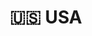 ---
layout: page
title: 🇺🇸 USA
permalink: /destinations/usa/
parent: 🌐 Destinations
nav_order: 10
---